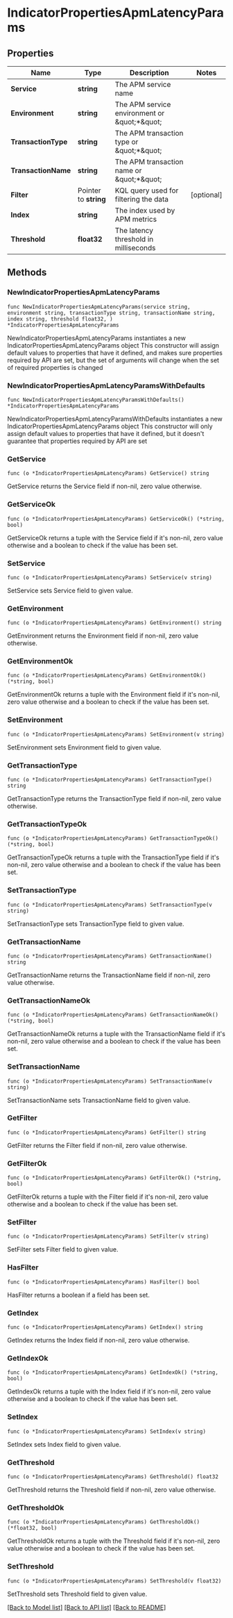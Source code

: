 # IndicatorPropertiesApmLatencyParams

## Properties

Name | Type | Description | Notes
------------ | ------------- | ------------- | -------------
**Service** | **string** | The APM service name | 
**Environment** | **string** | The APM service environment or \&quot;*\&quot; | 
**TransactionType** | **string** | The APM transaction type or \&quot;*\&quot; | 
**TransactionName** | **string** | The APM transaction name or \&quot;*\&quot; | 
**Filter** | Pointer to **string** | KQL query used for filtering the data | [optional] 
**Index** | **string** | The index used by APM metrics | 
**Threshold** | **float32** | The latency threshold in milliseconds | 

## Methods

### NewIndicatorPropertiesApmLatencyParams

`func NewIndicatorPropertiesApmLatencyParams(service string, environment string, transactionType string, transactionName string, index string, threshold float32, ) *IndicatorPropertiesApmLatencyParams`

NewIndicatorPropertiesApmLatencyParams instantiates a new IndicatorPropertiesApmLatencyParams object
This constructor will assign default values to properties that have it defined,
and makes sure properties required by API are set, but the set of arguments
will change when the set of required properties is changed

### NewIndicatorPropertiesApmLatencyParamsWithDefaults

`func NewIndicatorPropertiesApmLatencyParamsWithDefaults() *IndicatorPropertiesApmLatencyParams`

NewIndicatorPropertiesApmLatencyParamsWithDefaults instantiates a new IndicatorPropertiesApmLatencyParams object
This constructor will only assign default values to properties that have it defined,
but it doesn't guarantee that properties required by API are set

### GetService

`func (o *IndicatorPropertiesApmLatencyParams) GetService() string`

GetService returns the Service field if non-nil, zero value otherwise.

### GetServiceOk

`func (o *IndicatorPropertiesApmLatencyParams) GetServiceOk() (*string, bool)`

GetServiceOk returns a tuple with the Service field if it's non-nil, zero value otherwise
and a boolean to check if the value has been set.

### SetService

`func (o *IndicatorPropertiesApmLatencyParams) SetService(v string)`

SetService sets Service field to given value.


### GetEnvironment

`func (o *IndicatorPropertiesApmLatencyParams) GetEnvironment() string`

GetEnvironment returns the Environment field if non-nil, zero value otherwise.

### GetEnvironmentOk

`func (o *IndicatorPropertiesApmLatencyParams) GetEnvironmentOk() (*string, bool)`

GetEnvironmentOk returns a tuple with the Environment field if it's non-nil, zero value otherwise
and a boolean to check if the value has been set.

### SetEnvironment

`func (o *IndicatorPropertiesApmLatencyParams) SetEnvironment(v string)`

SetEnvironment sets Environment field to given value.


### GetTransactionType

`func (o *IndicatorPropertiesApmLatencyParams) GetTransactionType() string`

GetTransactionType returns the TransactionType field if non-nil, zero value otherwise.

### GetTransactionTypeOk

`func (o *IndicatorPropertiesApmLatencyParams) GetTransactionTypeOk() (*string, bool)`

GetTransactionTypeOk returns a tuple with the TransactionType field if it's non-nil, zero value otherwise
and a boolean to check if the value has been set.

### SetTransactionType

`func (o *IndicatorPropertiesApmLatencyParams) SetTransactionType(v string)`

SetTransactionType sets TransactionType field to given value.


### GetTransactionName

`func (o *IndicatorPropertiesApmLatencyParams) GetTransactionName() string`

GetTransactionName returns the TransactionName field if non-nil, zero value otherwise.

### GetTransactionNameOk

`func (o *IndicatorPropertiesApmLatencyParams) GetTransactionNameOk() (*string, bool)`

GetTransactionNameOk returns a tuple with the TransactionName field if it's non-nil, zero value otherwise
and a boolean to check if the value has been set.

### SetTransactionName

`func (o *IndicatorPropertiesApmLatencyParams) SetTransactionName(v string)`

SetTransactionName sets TransactionName field to given value.


### GetFilter

`func (o *IndicatorPropertiesApmLatencyParams) GetFilter() string`

GetFilter returns the Filter field if non-nil, zero value otherwise.

### GetFilterOk

`func (o *IndicatorPropertiesApmLatencyParams) GetFilterOk() (*string, bool)`

GetFilterOk returns a tuple with the Filter field if it's non-nil, zero value otherwise
and a boolean to check if the value has been set.

### SetFilter

`func (o *IndicatorPropertiesApmLatencyParams) SetFilter(v string)`

SetFilter sets Filter field to given value.

### HasFilter

`func (o *IndicatorPropertiesApmLatencyParams) HasFilter() bool`

HasFilter returns a boolean if a field has been set.

### GetIndex

`func (o *IndicatorPropertiesApmLatencyParams) GetIndex() string`

GetIndex returns the Index field if non-nil, zero value otherwise.

### GetIndexOk

`func (o *IndicatorPropertiesApmLatencyParams) GetIndexOk() (*string, bool)`

GetIndexOk returns a tuple with the Index field if it's non-nil, zero value otherwise
and a boolean to check if the value has been set.

### SetIndex

`func (o *IndicatorPropertiesApmLatencyParams) SetIndex(v string)`

SetIndex sets Index field to given value.


### GetThreshold

`func (o *IndicatorPropertiesApmLatencyParams) GetThreshold() float32`

GetThreshold returns the Threshold field if non-nil, zero value otherwise.

### GetThresholdOk

`func (o *IndicatorPropertiesApmLatencyParams) GetThresholdOk() (*float32, bool)`

GetThresholdOk returns a tuple with the Threshold field if it's non-nil, zero value otherwise
and a boolean to check if the value has been set.

### SetThreshold

`func (o *IndicatorPropertiesApmLatencyParams) SetThreshold(v float32)`

SetThreshold sets Threshold field to given value.



[[Back to Model list]](../README.md#documentation-for-models) [[Back to API list]](../README.md#documentation-for-api-endpoints) [[Back to README]](../README.md)


